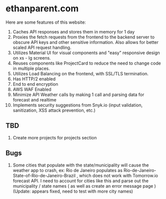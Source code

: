 # ethanparent.com

Here are some features of this website:

1. Caches API responses and stores them in memory for 1 day
2. Proxies the fetch requests from the frontend to the backend server to obscure API keys and other sensitive information. Also allows for better scaled API request handling.
3. Utilizes Material UI for visual components and "easy" responsive design on xs - lg screens.
4. Reuses components like ProjectCard to reduce the need to change code in multiple places.
5. Utilizes Load Balancing on the frontend, with SSL/TLS termination. 
6. Has HTTP/2 enabled
8. End to end encryption
9. AWS WAF Enabled
10. Minimize API Weather calls by making 1 call and parsing data for forecast and realtime
11. Implements security suggestions from Snyk.io (input validation, sanitization, XSS attack prevention, etc.)

## TBD

1. Create more projects for projects section

## Bugs

1. Some cities that populate with the state/municipality will cause the weather app to crash, ex: Rio de Janeiro populates as Rio-de-Janeiro-State-of-Rio-de-Janeiro-Brazil , which does not work with Tomorrow.io forecast API. I need to account for cities like this and parse out the municipality / state names ( as well as create an error message page ) (Update: appears fixed, need to test with more city names)




